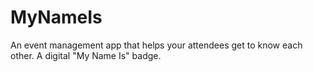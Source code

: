 # MyNameIs
An event management app that helps your attendees get to know each other. A digital "My Name Is" badge.
